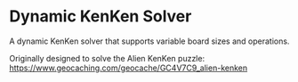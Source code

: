 # Dynamic KenKen Solver
A dynamic KenKen solver that supports variable board sizes and operations.

Originally designed to solve the Alien KenKen puzzle: https://www.geocaching.com/geocache/GC4V7C9_alien-kenken
